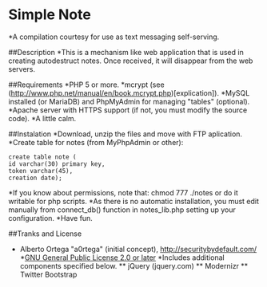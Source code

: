 # Simple Note

*A compilation courtesy for use as text messaging self-serving.


##Description
*This is a mechanism like web application that is used in creating autodestruct notes. Once received, it will disappear from the web servers.

##Requirements
*PHP 5 or more.
*mcrypt (see (http://www.php.net/manual/en/book.mcrypt.php)[explication]).
*MySQL installed (or MariaDB) and PhpMyAdmin for managing "tables" (optional).
*Apache server with HTTPS support (if not, you must modify the source code).
*A little calm.

##Instalation
*Download, unzip the files and move with FTP aplication.
*Create table for notes (from MyPhpAdmin or other):

	create table note (		
	id varchar(30) primary key,	
	token varchar(45),		
	creation date);			
*If you know about permissions, note that: chmod 777 ./notes or do it writable for php scripts.
*As there is no automatic installation, you must edit manually from connect_db() function in notes_lib.php
 setting up your configuration.
*Have fun.

##Tranks and License
* Alberto Ortega "a0rtega" (initial concept), 
http://securitybydefault.com/
*[GNU General Public License 2.0 or later](http://www.gnu.org/)
*Includes additional components specified below.
** jQuery (jquery.com)
** Modernizr 
** Twitter Bootstrap

